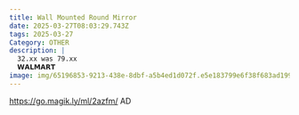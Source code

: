 ```yaml
---
title: Wall Mounted Round Mirror
date: 2025-03-27T08:03:29.743Z
tags: 2025-03-27
Category: OTHER
description: |
  32.xx was 79.xx
  𝗪𝗔𝗟𝗠𝗔𝗥𝗧  
image: img/65196853-9213-438e-8dbf-a5b4ed1d072f.e5e183799e6f38f683ad19908bf80856.webp
---
```

https://go.magik.ly/ml/2azfm/
AD